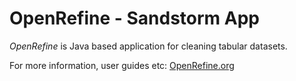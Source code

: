 # OpenRefine - Sandstorm App

*OpenRefine* is  Java based application for cleaning tabular datasets.


For more information, user guides etc: [OpenRefine.org](http://openrefine.org)